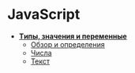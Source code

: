 # JavaScript

- **[Tипы, значения и переменные](3/index.md)**
  - [Обзор и определения](3/3-1.md)
  - [Числа](3/3-2.md)
  - [Текст](3/3-3.md)